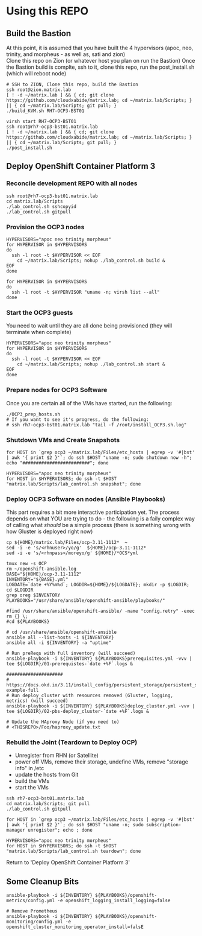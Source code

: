 # Using this REPO

## Build the Bastion 
At this point, it is assumed that you have built the 4 hypervisors (apoc, neo, trinity, and morpheus - as well as, sati and zion)  
Clone this repo on Zion (or whatever host you plan on run the Bastion)
Once the Bastion build is complte, ssh to it, clone this repo, run the post_install.sh (which will reboot node)  
```
# SSH to ZION, Clone this repo, build the Bastion
ssh root@zion.matrix.lab
[ ! -d ~/matrix.lab ] && { cd; git clone https://github.com/cloudxabide/matrix.lab; cd ~/matrix.lab/Scripts; } || { cd ~/matrix.lab/Scripts; git pull; }
./build_KVM.sh RH7-OCP3-BST01

virsh start RH7-OCP3-BST01
ssh root@rh7-ocp3-bst01.matrix.lab
[ ! -d ~/matrix.lab ] && { cd; git clone https://github.com/cloudxabide/matrix.lab; cd ~/matrix.lab/Scripts; } || { cd ~/matrix.lab/Scripts; git pull; }
./post_install.sh 
```

## Deploy OpenShift Container Platform 3
### Reconcile development REPO with all nodes
```
ssh root@rh7-ocp3-bst01.matrix.lab
cd matrix.lab/Scripts
./lab_control.sh sshcopyid
./lab_control.sh gitpull
```

### Provision the OCP3 nodes 
```
HYPERVISORS="apoc neo trinity morpheus"
for HYPERVISOR in $HYPERVISORS
do
  ssh -l root -t $HYPERVISOR << EOF
    cd ~/matrix.lab/Scripts; nohup ./lab_control.sh build &
EOF
done

for HYPERVISOR in $HYPERVISORS
do
  ssh -l root -t $HYPERVISOR "uname -n; virsh list --all"
done
```
### Start the OCP3 guests
You need to wait until they are all done being provisioned (they will terminate when complete)
```
HYPERVISORS="apoc neo trinity morpheus"
for HYPERVISOR in $HYPERVISORS    
do
  ssh -l root -t $HYPERVISOR << EOF
    cd ~/matrix.lab/Scripts; nohup ./lab_control.sh start &
EOF
done
```

### Prepare nodes for OCP3 Software
Once you are certain all of the VMs have started, run the following:
```
./OCP3_prep_hosts.sh
# If you want to see it's progress, do the following: 
# ssh rh7-ocp3-bst01.matrix.lab "tail -f /root/install_OCP3.sh.log"
```

### Shutdown VMs and Create Snapshots
```
for HOST in `grep ocp3 ~/matrix.lab/Files/etc_hosts | egrep -v '#|bst' | awk '{ print $2 }'`; do ssh $HOST "uname -n; sudo shutdown now -h"; echo "#########################"; done

HYPERVISORS="apoc neo trinity morpheus"
for HOST in $HYPERVISORS; do ssh -t $HOST "matrix.lab/Scripts/lab_control.sh snapshot"; done
```

### Deploy OCP3 Software on nodes (Ansible Playbooks)
This part requires a bit more interactive participation yet.  The process depends on what YOU are trying to do - the following is a faily complex way of calling what *should* be a simple process (there is something wrong with how Gluster is deployed right now)
```
cp ${HOME}/matrix.lab/Files/ocp-3.11-1112*  ~
sed -i -e 's/<rhnuser>/yo/g'  ${HOME}/ocp-3.11-1112*
sed -i -e 's/<rhnpass>/moreyo/g' ${HOME}/*OCS*yml

tmux new -s OCP
rm ~/openshift-ansible.log
BASE="${HOME}/ocp-3.11-1112"
INVENTORY="${BASE}.yml"
LOGDATE=`date +%Y%m%d`; LOGDIR=${HOME}/${LOGDATE}; mkdir -p $LOGDIR; cd $LOGDIR
grep oreg $INVENTORY 
PLAYBOOKS="/usr/share/ansible/openshift-ansible/playbooks/"

#find /usr/share/ansible/openshift-ansible/ -name "config.retry" -exec rm {} \;
#cd ${PLAYBOOKS}

# cd /usr/share/ansible/openshift-ansible
ansible all --list-hosts -i ${INVENTORY}
ansible all -i ${INVENTORY} -a "uptime"

# Run preReqs with full inventory (will succeed)
ansible-playbook -i ${INVENTORY} ${PLAYBOOKS}prerequisites.yml -vvv | tee ${LOGDIR}/01-prerequistes-`date +%F`.logs &

#####################
# https://docs.okd.io/3.11/install_config/persistent_storage/persistent_storage_glusterfs.html#install-example-full
# Run deploy_cluster with resources removed (Gluster, logging, metrics) (will succeed)
ansible-playbook -i ${INVENTORY} ${PLAYBOOKS}deploy_cluster.yml -vvv | tee ${LOGDIR}/02-pbs-deploy_cluster-`date +%F`.logs &

# Update the HAproxy Node (if you need to)
# <THISREPO>/Foo/haproxy_update.txt
```

### Rebuild the Joint (Teardown to Deploy OCP)
- Unregister from RHN (or Satellite)
- power off VMs, remove their storage, undefine VMs, remove "storage info" in /etc
- update the hosts from Git
- build the VMs
- start the VMs
```
ssh rh7-ocp3-bst01.matrix.lab
cd matrix.lab/Scripts; git pull
./lab_control.sh gitpull

for HOST in `grep ocp3 ~/matrix.lab/Files/etc_hosts | egrep -v '#|bst' | awk '{ print $2 }'`; do ssh $HOST "uname -n; sudo subscription-manager unregister"; echo ; done

HYPERVISORS="apoc neo trinity morpheus"
for HOST in $HYPERVISORS; do ssh -t $HOST "matrix.lab/Scripts/lab_control.sh teardown"; done
```
Return to 'Deploy OpenShift Container Platform 3' 


## Some Cleanup Bits
```
ansible-playbook -i ${INVENTORY} ${PLAYBOOKS}/openshift-metrics/config.yml -e openshift_logging_install_logging=false

# Remove Prometheus
ansible-playbook -i ${INVENTORY} ${PLAYBOOKS}/openshift-monitoring/config.yml -e openshift_cluster_monitoring_operator_install=falsE
```
